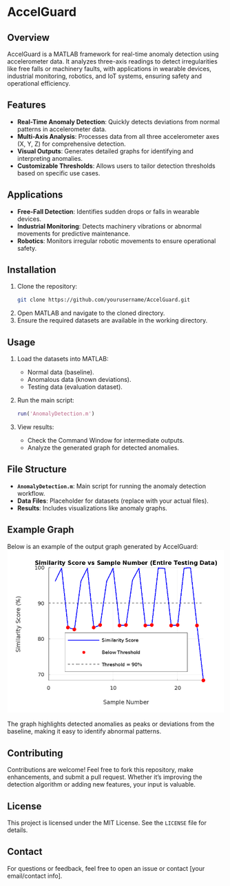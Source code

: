 # AccelGuard

## Overview
AccelGuard is a MATLAB framework for real-time anomaly detection using accelerometer data. It analyzes three-axis readings to detect irregularities like free falls or machinery faults, with applications in wearable devices, industrial monitoring, robotics, and IoT systems, ensuring safety and operational efficiency.

## Features
- **Real-Time Anomaly Detection**: Quickly detects deviations from normal patterns in accelerometer data.
- **Multi-Axis Analysis**: Processes data from all three accelerometer axes (X, Y, Z) for comprehensive detection.
- **Visual Outputs**: Generates detailed graphs for identifying and interpreting anomalies.
- **Customizable Thresholds**: Allows users to tailor detection thresholds based on specific use cases.

## Applications
- **Free-Fall Detection**: Identifies sudden drops or falls in wearable devices.
- **Industrial Monitoring**: Detects machinery vibrations or abnormal movements for predictive maintenance.
- **Robotics**: Monitors irregular robotic movements to ensure operational safety.

## Installation
1. Clone the repository:
   ```bash
   git clone https://github.com/yourusername/AccelGuard.git
   ```
2. Open MATLAB and navigate to the cloned directory.
3. Ensure the required datasets are available in the working directory.

## Usage
1. Load the datasets into MATLAB:
   - Normal data (baseline).
   - Anomalous data (known deviations).
   - Testing data (evaluation dataset).

2. Run the main script:
   ```matlab
   run('AnomalyDetection.m')
   ```
3. View results:
   - Check the Command Window for intermediate outputs.
   - Analyze the generated graph for detected anomalies.

## File Structure
- **`AnomalyDetection.m`**: Main script for running the anomaly detection workflow.
- **Data Files**: Placeholder for datasets (replace with your actual files).
- **Results**: Includes visualizations like anomaly graphs.

## Example Graph
Below is an example of the output graph generated by AccelGuard:
![Example Graph](resultGraph.png)

The graph highlights detected anomalies as peaks or deviations from the baseline, making it easy to identify abnormal patterns.

## Contributing
Contributions are welcome! Feel free to fork this repository, make enhancements, and submit a pull request. Whether it’s improving the detection algorithm or adding new features, your input is valuable.

## License
This project is licensed under the MIT License. See the `LICENSE` file for details.

## Contact
For questions or feedback, feel free to open an issue or contact [your email/contact info].

